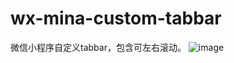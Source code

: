 # wx-mina-custom-tabbar
微信小程序自定义tabbar，包含可左右滚动。
![image](https://github.com/marlti7/wx-mina-custom-tabbar/blob/master/gif/tabbar.gif) 
